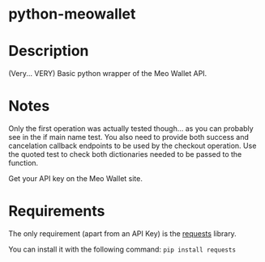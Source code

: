 python-meowallet
================

# Description
(Very... VERY) Basic python wrapper of the Meo Wallet API.

# Notes
Only the first operation was actually tested though... as you can probably see in the if main name test. You also need to provide both success and cancelation callback endpoints to be used by the checkout operation. Use the quoted test to check both dictionaries needed to be passed to the function.

Get your API key on the Meo Wallet site.

# Requirements
The only requirement (apart from an API Key) is the [requests](http://docs.python-requests.org/en/latest/) library.

You can install it with the following command:
```pip install requests```


